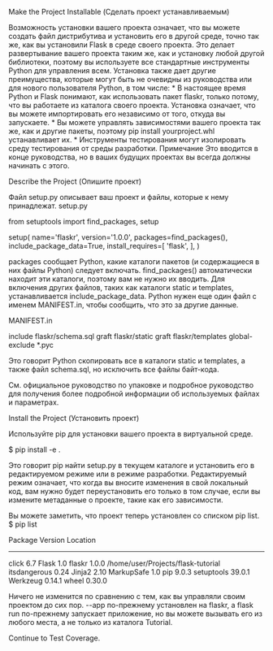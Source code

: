Make the Project Installable (Сделать проект устанавливаемым)

Возможность установки вашего проекта означает, что вы можете создать файл дистрибутива и
установить его в другой среде, точно так же, как вы установили Flask в среде своего проекта.
Это делает развертывание вашего проекта таким же, как и установку любой другой библиотеки,
поэтому вы используете все стандартные инструменты Python для управления всем.
Установка также дает другие преимущества, которые могут быть не очевидны из руководства или
для нового пользователя Python, в том числе:
     * В настоящее время Python и Flask понимают, как использовать пакет flaskr, только потому,
что вы работаете из каталога своего проекта. Установка означает, что вы можете импортировать
его независимо от того, откуда вы запускаете.
     * Вы можете управлять зависимостями вашего проекта так же, как и другие пакеты, поэтому
pip install yourproject.whl устанавливает их.
     * Инструменты тестирования могут изолировать среду тестирования от среды разработки.
    Примечание
Это вводится в конце руководства, но в ваших будущих проектах вы всегда должны начинать с этого.

Describe the Project (Опишите проект)

Файл setup.py описывает ваш проект и файлы, которые к нему принадлежат.
setup.py

from setuptools import find_packages, setup

setup(
    name='flaskr',
    version='1.0.0',
    packages=find_packages(),
    include_package_data=True,
    install_requires=[
        'flask',
    ],
)

packages сообщает Python, какие каталоги пакетов (и содержащиеся в них файлы Python) следует
включать. find_packages() автоматически находит эти каталоги, поэтому вам не нужно их вводить.
Для включения других файлов, таких как каталоги static и templates, устанавливается
include_package_data. Python нужен еще один файл с именем MANIFEST.in, чтобы сообщить, что
это за другие данные.

MANIFEST.in

include flaskr/schema.sql
graft flaskr/static
graft flaskr/templates
global-exclude *.pyc

Это говорит Python скопировать все в каталоги static и templates, а также файл schema.sql,
но исключить все файлы байт-кода.

См. официальное руководство по упаковке и подробное руководство для получения более подробной
информации об используемых файлах и параметрах.

Install the Project (Установить проект)

Используйте pip для установки вашего проекта в виртуальной среде.

$ pip install -e .

Это говорит pip найти setup.py в текущем каталоге и установить его в редактируемом режиме или
в режиме разработки. Редактируемый режим означает, что когда вы вносите изменения в свой
локальный код, вам нужно будет переустановить его только в том случае, если вы измените
метаданные о проекте, такие как его зависимости.

Вы можете заметить, что проект теперь установлен со списком pip list.
$ pip list

Package        Version   Location
-------------- --------- ----------------------------------
click          6.7
Flask          1.0
flaskr         1.0.0     /home/user/Projects/flask-tutorial
itsdangerous   0.24
Jinja2         2.10
MarkupSafe     1.0
pip            9.0.3
setuptools     39.0.1
Werkzeug       0.14.1
wheel          0.30.0

Ничего не изменится по сравнению с тем, как вы управляли своим проектом до сих пор. --app
по-прежнему установлен на flaskr, а flask run по-прежнему запускает приложение, но вы можете
вызывать его из любого места, а не только из каталога Tutorial.

Continue to Test Coverage.